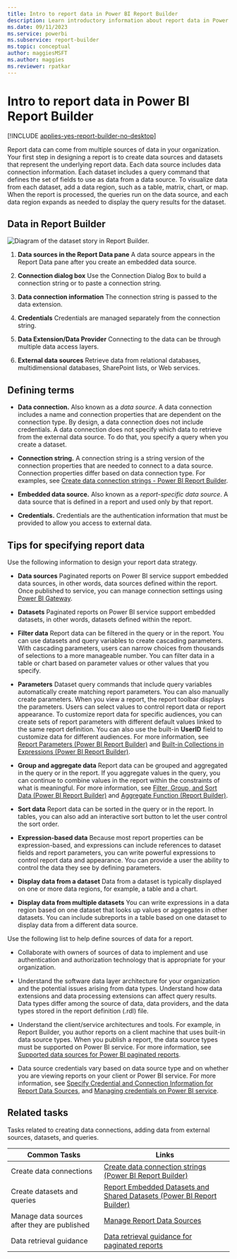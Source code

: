 ```yaml
---
title: Intro to report data in Power BI Report Builder
description: Learn introductory information about report data in Power BI Report Builder, such as how to create data sources.
ms.date: 09/11/2023
ms.service: powerbi
ms.subservice: report-builder
ms.topic: conceptual
author: maggiesMSFT
ms.author: maggies
ms.reviewer: rpatkar
---
```


# Intro to report data in Power BI Report Builder

[!INCLUDE [applies-yes-report-builder-no-desktop](../../includes/applies-yes-report-builder-no-desktop.md)]

  Report data can come from multiple sources of data in your organization. Your first step in designing a report is to create data sources and datasets that represent the underlying report data. Each data source includes data connection information. Each dataset includes a query command that defines the set of fields to use as data from a data source. To visualize data from each dataset, add a data region, such as a table, matrix, chart, or map. When the report is processed, the queries run on the data source, and each data region expands as needed to display the query results for the dataset.  

## Data in Report Builder

 ![Diagram of the dataset story in Report Builder.](../media/report-builder-data/paginated-dataset-story.png)  
  
1. **Data sources in the Report Data pane** A data source appears in the Report Data pane after you create an embedded data source.  
  
2. **Connection dialog box** Use the Connection Dialog Box to build a connection string or to paste a connection string.  
  
3. **Data connection information** The connection string is passed to the data extension.  
  
4. **Credentials** Credentials are managed separately from the connection string.  
  
5. **Data Extension/Data Provider** Connecting to the data can be through multiple data access layers.  
  
6. **External data sources** Retrieve data from relational databases, multidimensional databases, SharePoint lists, or Web services.  


##  <a name="BkMk_ReportDataTerms"></a> Defining terms  
  
- **Data connection.** Also known as a *data source*. A data connection includes a name and connection properties that are dependent on the connection type. By design, a data connection does not include credentials. A data connection does not specify which data to retrieve from the external data source. To do that, you specify a query when you create a dataset.  
  
- **Connection string.** A connection string is a string version of the connection properties that are needed to connect to a data source. Connection properties differ based on data connection type. For examples, see [Create data connection strings - Power BI Report Builder](./data-connections-data-sources-connection-strings-report-builder.md).

- **Embedded data source.** Also known as a *report-specific data source*. A data source that is defined in a report and used only by that report.  
  
- **Credentials.** Credentials are the authentication information that must be provided to allow you access to external data.  
  
##  <a name="BkMk_ReportDataTips"></a> Tips for specifying report data

 Use the following information to design your report data strategy.  
  
- **Data sources** Paginated reports on Power BI service support embedded data sources, in other words, data sources defined within the report. Once published to service, you can manage connection settings using [Power BI Gateway](../../connect-data/service-gateway-onprem-indepth.md).
  
- **Datasets** Paginated reports on Power BI service support embedded datasets, in other words, datasets defined within the report.
  
- **Filter data** Report data can be filtered in the query or in the report. You can use datasets and query variables to create cascading parameters. With cascading parameters, users can narrow choices from thousands of selections to a more manageable number. You can filter data in a table or chart based on parameter values or other values that you specify.  
  
- **Parameters** Dataset query commands that include query variables automatically create matching report parameters. You can also manually create parameters. When you view a report, the report toolbar displays the parameters. Users can select values to control report data or report appearance. To customize report data for specific audiences, you can create sets of report parameters with different default values linked to the same report definition. You can also use the built-in **UserID** field to customize data for different audiences. For more information, see [Report Parameters (Power BI Report Builder)](../parameters/report-builder-parameters.md) and [Built-in Collections in Expressions (Power BI Report Builder)](../expressions/built-in-collections-in-expressions-report-builder.md).
  
- **Group and aggregate data** Report data can be grouped and aggregated in the query or in the report. If you aggregate values in the query, you can continue to combine values in the report within the constraints of what is meaningful.  For more information, see [Filter, Group, and Sort Data (Power BI Report Builder)](../report-design/filter-group-sort-data-report-builder.md) and [Aggregate Function (Report Builder)](/sql/reporting-services/report-design/report-builder-functions-aggregate-function).
  
- **Sort data** Report data can be sorted in the query or in the report. In tables, you can also add an interactive sort button to let the user control the sort order.  
  
- **Expression-based data** Because most report properties can be expression-based, and expressions can include references to dataset fields and report parameters, you can write powerful expressions to control report data and appearance. You can provide a user the ability to control the data they see by defining parameters.  
  
- **Display data from a dataset** Data from a dataset is typically displayed on one or more data regions, for example, a table and a chart.  
  
- **Display data from multiple datasets**  You can write expressions in a data region based on one dataset that looks up values or aggregates in other datasets. You can include subreports in a table based on one dataset to display data from a different data source.  
  
 Use the following list to help define sources of data for a report.  
  
- Collaborate with owners of sources of data to implement and use authentication and authorization technology that is appropriate for your organization.  
  
- Understand the software data layer architecture for your organization and the potential issues arising from data types. Understand how data extensions and data processing extensions can affect query results. Data types differ among the source of data, data providers, and the data types stored in the report definition (.rdl) file.  
  
- Understand the client/service architectures and tools. For example, in Report Builder, you author reports on a client machine that uses built-in data source types. When you publish a report, the data source types must be supported on Power BI service. For more information, see [Supported data sources for Power BI paginated reports](../paginated-reports-data-sources.md).
  
- Data source credentials vary based on data source type and on whether you are viewing reports on your client or Power BI service. For more information, see [Specify Credential and Connection Information for Report Data Sources](./data-connections-data-sources-connection-strings-report-builder.md), and [Managing credentials on Power BI service](../../connect-data/service-gateway-data-sources.md).  
  
## Related tasks

 Tasks related to creating data connections, adding data from external sources, datasets, and queries.  
  
|Common Tasks|Links|  
|-|-|  
|Create data connections|[Create data connection strings (Power BI Report Builder)](./data-connections-data-sources-connection-strings-report-builder.md)|  
|Create datasets and queries|[Report Embedded Datasets and Shared Datasets (Power BI Report Builder)](./report-embedded-datasets-report-builder.md)|
|Manage data sources after they are published|[Manage Report Data Sources](../../connect-data/service-gateway-data-sources.md)|
|Data retrieval guidance|[Data retrieval guidance for paginated reports](../../guidance/report-paginated-data-retrieval.md)|